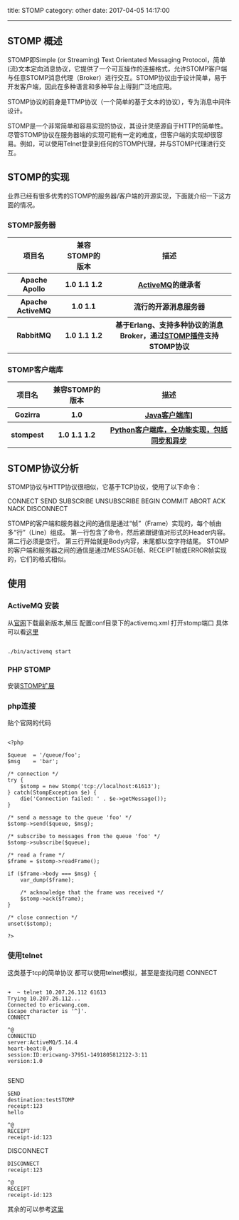 title: STOMP
category: other
date: 2017-04-05 14:17:00

---
## STOMP 概述
STOMP即Simple (or Streaming) Text Orientated Messaging Protocol，简单(流)文本定向消息协议，它提供了一个可互操作的连接格式，允许STOMP客户端与任意STOMP消息代理（Broker）进行交互。STOMP协议由于设计简单，易于开发客户端，因此在多种语言和多种平台上得到广泛地应用。

STOMP协议的前身是TTMP协议（一个简单的基于文本的协议），专为消息中间件设计。

STOMP是一个非常简单和容易实现的协议，其设计灵感源自于HTTP的简单性。尽管STOMP协议在服务器端的实现可能有一定的难度，但客户端的实现却很容易。例如，可以使用Telnet登录到任何的STOMP代理，并与STOMP代理进行交互。

## STOMP的实现

业界已经有很多优秀的STOMP的服务器/客户端的开源实现，下面就介绍一下这方面的情况。

### STOMP服务器
<table><tr>
            <th>项目名</th>
            <th>兼容STOMP的版本	</th>
            <th>描述</th>
        </tr> <tr>
            <th>Apache Apollo	</th>
            <th>1.0 1.1 1.2</th>
            <th><a href="http://activemq.apache.org/apollo">ActiveMQ</a>的继承者 </th>
        </tr>
        <tr>
            <th>Apache ActiveMQ	</th>
            <th>1.0 1.1	</th>
            <th>流行的开源消息服务器 </th>
        </tr>
         <tr>
            <th>RabbitMQ	</th>
            <th>1.0 1.1 1.2	</th>
            <th>基于Erlang、支持多种协议的消息Broker，通过<a href="http://www.rabbitmq.complugins.html#rabbitmq-stomp">STOMP插件</a>支持STOMP协议 
 </th>
        </tr>
</table> 

### STOMP客户端库
<table>
	<tr>
		<th> 项目名 </th>
		<th> 兼容STOMP的版本	 </th>
		<th> 描述 </th>
	</tr>
	<tr>
		<th> Gozirra </th>
		<th> 1.0	 </th>
		<th> <a href="http://www.germane-software.com/software/Java/Gozirra/">Java客户端库]</a></th>
	</tr>
	<tr>
		<th> stompest </th>
		<th> 1.0 1.1 1.2		 </th>
		<th> <a href="https://github.com/nikipore/stompest">Python客户端库，全功能实现，包括同步和异步</a> </th>
	</tr>
</table>

## STOMP协议分析

STOMP协议与HTTP协议很相似，它基于TCP协议，使用了以下命令：

CONNECT
SEND
SUBSCRIBE
UNSUBSCRIBE
BEGIN
COMMIT
ABORT
ACK
NACK
DISCONNECT

STOMP的客户端和服务器之间的通信是通过“帧”（Frame）实现的，每个帧由多“行”（Line）组成。
第一行包含了命令，然后紧跟键值对形式的Header内容。
第二行必须是空行。
第三行开始就是Body内容，末尾都以空字符结尾。
STOMP的客户端和服务器之间的通信是通过MESSAGE帧、RECEIPT帧或ERROR帧实现的，它们的格式相似。

## 使用
### ActiveMQ 安装
从[官网](http://activemq.apache.org)下载最新版本,解压
配置conf目录下的activemq.xml 打开stomp端口
具体可以看[这里](http://activemq.apache.org/getting-started.html#GettingStarted-TestingtheInstallationTestingtheInstallation)

```

./bin/activemq start

```

### PHP STOMP
安装[STOMP扩展](http://php.net/manual/en/stomp.installation.php)

### php连接
贴个官网的代码

```

<?php

$queue  = '/queue/foo';
$msg    = 'bar';

/* connection */
try {
    $stomp = new Stomp('tcp://localhost:61613');
} catch(StompException $e) {
    die('Connection failed: ' . $e->getMessage());
}

/* send a message to the queue 'foo' */
$stomp->send($queue, $msg);

/* subscribe to messages from the queue 'foo' */
$stomp->subscribe($queue);

/* read a frame */
$frame = $stomp->readFrame();

if ($frame->body === $msg) {
    var_dump($frame);

    /* acknowledge that the frame was received */
    $stomp->ack($frame);
}

/* close connection */
unset($stomp);

?>

```

### 使用telnet
这类基于tcp的简单协议 都可以使用telnet模拟，甚至是查找问题
CONNECT 

```

➜  ~ telnet 10.207.26.112 61613
Trying 10.207.26.112...
Connected to ericwang.com.
Escape character is '^]'.
CONNECT

^@
CONNECTED
server:ActiveMQ/5.14.4
heart-beat:0,0
session:ID:ericwang-37951-1491805812122-3:11
version:1.0


```

SEND

```
SEND
destination:testSTOMP
receipt:123
hello

^@
RECEIPT
receipt-id:123

```

DISCONNECT

```
DISCONNECT
receipt:123

^@
RECEIPT
receipt-id:123

```

其余的可以参考[这里](http://www.edc4it.com/blog/java/stomp-1-2-activemq-using-telnet.html)
